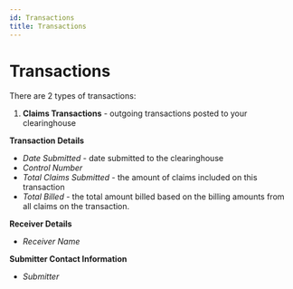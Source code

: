 ```yaml
---
id: Transactions
title: Transactions
---
```


# Transactions

There are 2 types of transactions:
1. **Claims Transactions** - outgoing transactions posted to your clearinghouse

**Transaction Details**
- *Date Submitted* - date submitted to the clearinghouse
- *Control Number*
- *Total Claims Submitted* - the amount of claims included on this transaction
- *Total Billed* - the total amount billed based on the billing amounts from all claims on the transaction.

**Receiver Details**
- *Receiver Name*

**Submitter Contact Information**
- *Submitter*

